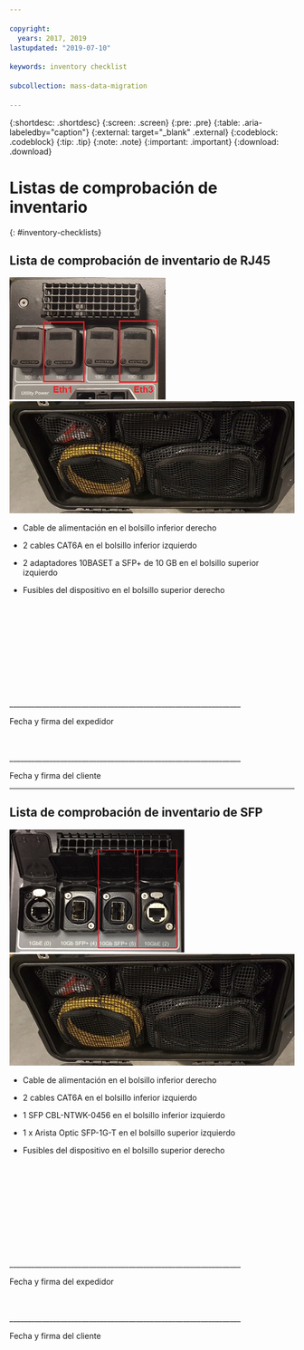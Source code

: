 ```yaml
---

copyright:
  years: 2017, 2019
lastupdated: "2019-07-10"

keywords: inventory checklist

subcollection: mass-data-migration

---
```


{:shortdesc: .shortdesc}
{:screen: .screen}
{:pre: .pre}
{:table: .aria-labeledby="caption"}
{:external: target="_blank" .external}
{:codeblock: .codeblock}
{:tip: .tip}
{:note: .note}
{:important: .important}
{:download: .download}

# Listas de comprobación de inventario
{: #inventory-checklists}

## Lista de comprobación de inventario de RJ45

![Puertos RJ45](/images/RJ45Ports.png)
![Inventario de dispositivos de migración de datos masiva](/images/MDMDeviceInventory.png)



-	Cable de alimentación en el bolsillo inferior derecho

-	2 cables CAT6A en el bolsillo inferior izquierdo

-	2 adaptadores 10BASET a SFP+ de 10 GB en el bolsillo superior izquierdo

-	Fusibles del dispositivo en el bolsillo superior derecho



</br>
</br>
</br>
</br>
</br>
</br>
</br>
</br>
</hr>
</br>
</hr>    
</br>
________________________________________________________________

Fecha y firma del expedidor


</br>
</hr>
</br>
________________________________________________________________

Fecha y firma del cliente




<hr>

## Lista de comprobación de inventario de SFP

![Puertos SFP](/images/SFP+Ports.png)
![Inventario de dispositivos de migración de datos masiva](/images/MDMDeviceInventory.png)


-	Cable de alimentación en el bolsillo inferior derecho

-	2 cables CAT6A en el bolsillo inferior izquierdo

-	1 SFP CBL-NTWK-0456 en el bolsillo inferior izquierdo

- 1 x Arista Optic SFP-1G-T en el bolsillo superior izquierdo

-	Fusibles del dispositivo en el bolsillo superior derecho



</br>
</br>
</br>
</br>
</br>
</br>
</br>
</br>
</hr>
</br>
</hr>    
</br>
________________________________________________________________

Fecha y firma del expedidor


</br>
</hr>
</br>
________________________________________________________________

Fecha y firma del cliente
